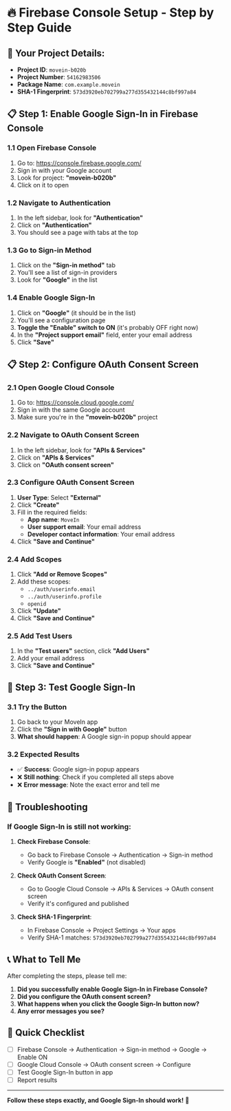 # 🔥 Firebase Console Setup - Step by Step Guide

## 🎯 **Your Project Details:**
- **Project ID**: `movein-b020b`
- **Project Number**: `54162983506`
- **Package Name**: `com.example.movein`
- **SHA-1 Fingerprint**: `573d3920eb702799a277d355432144c8bf997a84`

## 📋 **Step 1: Enable Google Sign-In in Firebase Console**

### **1.1 Open Firebase Console**
1. Go to: https://console.firebase.google.com/
2. Sign in with your Google account
3. Look for project: **"movein-b020b"**
4. Click on it to open

### **1.2 Navigate to Authentication**
1. In the left sidebar, look for **"Authentication"**
2. Click on **"Authentication"**
3. You should see a page with tabs at the top

### **1.3 Go to Sign-in Method**
1. Click on the **"Sign-in method"** tab
2. You'll see a list of sign-in providers
3. Look for **"Google"** in the list

### **1.4 Enable Google Sign-In**
1. Click on **"Google"** (it should be in the list)
2. You'll see a configuration page
3. **Toggle the "Enable" switch to ON** (it's probably OFF right now)
4. In the **"Project support email"** field, enter your email address
5. Click **"Save"**

## 📋 **Step 2: Configure OAuth Consent Screen**

### **2.1 Open Google Cloud Console**
1. Go to: https://console.cloud.google.com/
2. Sign in with the same Google account
3. Make sure you're in the **"movein-b020b"** project

### **2.2 Navigate to OAuth Consent Screen**
1. In the left sidebar, look for **"APIs & Services"**
2. Click on **"APIs & Services"**
3. Click on **"OAuth consent screen"**

### **2.3 Configure OAuth Consent Screen**
1. **User Type**: Select **"External"**
2. Click **"Create"**
3. Fill in the required fields:
   - **App name**: `MoveIn`
   - **User support email**: Your email address
   - **Developer contact information**: Your email address
4. Click **"Save and Continue"**

### **2.4 Add Scopes**
1. Click **"Add or Remove Scopes"**
2. Add these scopes:
   - `../auth/userinfo.email`
   - `../auth/userinfo.profile`
   - `openid`
3. Click **"Update"**
4. Click **"Save and Continue"**

### **2.5 Add Test Users**
1. In the **"Test users"** section, click **"Add Users"**
2. Add your email address
3. Click **"Save and Continue"**

## 🧪 **Step 3: Test Google Sign-In**

### **3.1 Try the Button**
1. Go back to your MoveIn app
2. Click the **"Sign in with Google"** button
3. **What should happen**: A Google sign-in popup should appear

### **3.2 Expected Results**
- ✅ **Success**: Google sign-in popup appears
- ❌ **Still nothing**: Check if you completed all steps above
- ❌ **Error message**: Note the exact error and tell me

## 🚨 **Troubleshooting**

### **If Google Sign-In is still not working:**

1. **Check Firebase Console**:
   - Go back to Firebase Console → Authentication → Sign-in method
   - Verify Google is **"Enabled"** (not disabled)

2. **Check OAuth Consent Screen**:
   - Go to Google Cloud Console → APIs & Services → OAuth consent screen
   - Verify it's configured and published

3. **Check SHA-1 Fingerprint**:
   - In Firebase Console → Project Settings → Your apps
   - Verify SHA-1 matches: `573d3920eb702799a277d355432144c8bf997a84`

## 📞 **What to Tell Me**

After completing the steps, please tell me:

1. **Did you successfully enable Google Sign-In in Firebase Console?**
2. **Did you configure the OAuth consent screen?**
3. **What happens when you click the Google Sign-In button now?**
4. **Any error messages you see?**

## 🎯 **Quick Checklist**

- [ ] Firebase Console → Authentication → Sign-in method → Google → Enable ON
- [ ] Google Cloud Console → OAuth consent screen → Configure
- [ ] Test Google Sign-In button in app
- [ ] Report results

---

**Follow these steps exactly, and Google Sign-In should work!** 🚀

